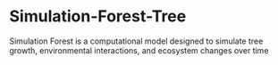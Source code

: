 # Simulation-Forest-Tree
Simulation Forest is a computational model designed to simulate tree growth, environmental interactions, and ecosystem changes over time

